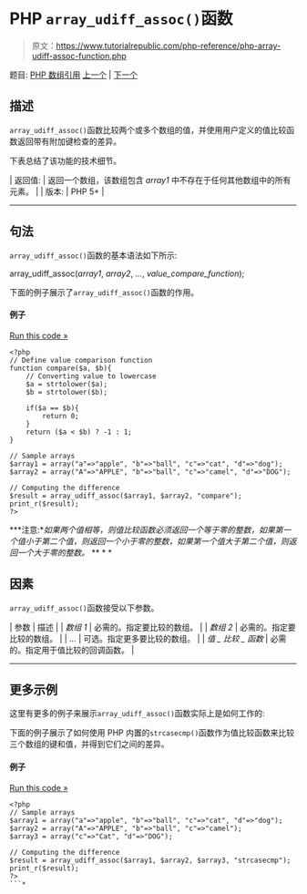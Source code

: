 # PHP `array_udiff_assoc()`函数

> 原文：<https://www.tutorialrepublic.com/php-reference/php-array-udiff-assoc-function.php>

题目: [PHP 数组引用](php-array-functions.php) [上一个](php-array-udiff-function.php) | [下一个](php-array-udiff-uassoc-function.php)

## 描述

`array_udiff_assoc()`函数比较两个或多个数组的值，并使用用户定义的值比较函数返回带有附加键检查的差异。

下表总结了该功能的技术细节。

| 返回值: | 返回一个数组，该数组包含 *array1* 中不存在于任何其他数组中的所有元素。 |
| 版本: | PHP 5+ |

* * *

## 句法

`array_udiff_assoc()`函数的基本语法如下所示:

array_udiff_assoc(*array1*, *array2*, *...*, *value_compare_function*);

下面的例子展示了`array_udiff_assoc()`函数的作用。

#### 例子

[Run this code »](../codelab.php?topic=php&file=difference-of-two-arrays-with-key-check-using-value-comparison-function "Run this code to view the output")

```
<?php
// Define value comparison function
function compare($a, $b){
    // Converting value to lowercase
    $a = strtolower($a);
    $b = strtolower($b);

    if($a == $b){
        return 0;
    }
    return ($a < $b) ? -1 : 1;
}

// Sample arrays
$array1 = array("a"=>"apple", "b"=>"ball", "c"=>"cat", "d"=>"dog");
$array2 = array("A"=>"APPLE", "b"=>"ball", "c"=>"camel", "d"=>"DOG");

// Computing the difference
$result = array_udiff_assoc($array1, $array2, "compare");
print_r($result);
?>
```

 ***注意:**如果两个值相等，则值比较函数必须返回一个等于零的整数，如果第一个值小于第二个值，则返回一个小于零的整数，如果第一个值大于第二个值，则返回一个大于零的整数。*  ** * *

## 因素

`array_udiff_assoc()`函数接受以下参数。

| 参数 | 描述 |
| *数组 1* | 必需的。指定要比较的数组。 |
| *数组 2* | 必需的。指定要比较的数组。 |
| *...* | 可选。指定更多要比较的数组。 |
| *值 _ 比较 _ 函数* | 必需的。指定用于值比较的回调函数。 |

* * *

## 更多示例

这里有更多的例子来展示`array_udiff_assoc()`函数实际上是如何工作的:

下面的例子展示了如何使用 PHP 内置的`strcasecmp()`函数作为值比较函数来比较三个数组的键和值，并得到它们之间的差异。

#### 例子

[Run this code »](../codelab.php?topic=php&file=difference-of-three-arrays-with-key-check-using-value-comparison-function "Run this code to view the output")

```
<?php
// Sample arrays
$array1 = array("a"=>"apple", "b"=>"ball", "c"=>"cat", "d"=>"dog");
$array2 = array("A"=>"APPLE", "b"=>"ball", "c"=>"camel");
$array3 = array("c"=>"Cat", "d"=>"DOG");

// Computing the difference
$result = array_udiff_assoc($array1, $array2, $array3, "strcasecmp");
print_r($result);
?>
```*